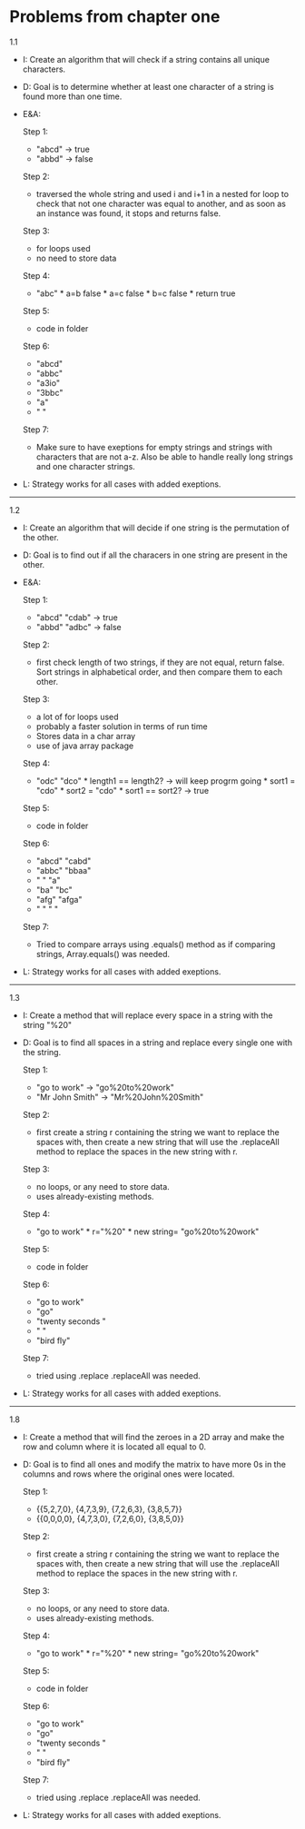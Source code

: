 # Problems from chapter one

1.1
* I: Create an algorithm that will check if a string contains all unique characters.
* D: Goal is to determine whether at least one character of a string is found more than one time.
* E&A:

  Step 1:
  
    * "abcd" -> true
    * "abbd" -> false
      
  Step 2:
 
     * traversed the whole string and used i and i+1 in a nested for loop to check that not one character was equal to another, and as soon as an instance was found, it stops and returns false.
     
  Step 3: 
      
      
     * for loops used 
     * no need to store data
     
     Step 4:
     
     * "abc"
      * a=b false
      * a=c false
      * b=c false
      * return true
     
     Step 5: 
     
     * code in folder
     
     Step 6:
     
     * "abcd"
     * "abbc"
     * "a3io"
     * "3bbc"
     * "a"
     * " "
     
     Step 7:
     
     * Make sure to have exeptions for empty strings and strings with characters that are not a-z. Also be able to handle really long strings and one character strings.


* L: Strategy works for all cases with added exeptions.

---------------------------------------------------------------------------------------------------------------------------

1.2
* I: Create an algorithm that will decide if one string is the permutation of the other.
* D: Goal is to find out if all the characers in one string are present in the other.
* E&A:

  Step 1:
  
    * "abcd" "cdab" -> true
    * "abbd" "adbc" -> false
      
  Step 2:
 
     * first check length of two strings, if they are not equal, return false. Sort strings in alphabetical order, and then compare them to each other.
     
  Step 3: 
      
      
     * a lot of for loops used 
     * probably a faster solution in terms of run time
     * Stores data in a char array
     * use of java array package
     
     Step 4:
     
     * "odc" "dco"
      * length1 == length2? -> will keep progrm going
      * sort1 = "cdo"
      * sort2 = "cdo"
      * sort1 == sort2? -> true
     
     Step 5: 
     
     * code in folder
     
     Step 6:
     
     * "abcd" "cabd"
     * "abbc" "bbaa"
     * " " "a"
     * "ba" "bc"
     * "afg" "afga"
     * " " " "
     
     Step 7:
     
     * Tried to compare arrays using .equals() method as if comparing strings, Array.equals() was needed.


* L: Strategy works for all cases with added exeptions.

----------------------------------------------------------------------------------------------------------------------

1.3
* I: Create a method that will replace every space in a string with the string "%20"
* D: Goal is to find all spaces in a string and replace every single one with the string.

  Step 1:
  
    * "go to work" -> "go%20to%20work"
    * "Mr John Smith" -> "Mr%20John%20Smith"
      
  Step 2:
 
     * first create a string r containing the string we want to replace the spaces with, then create a new string that will use the .replaceAll method to replace the spaces in the new string with r.
     
  Step 3: 
      
      
     * no loops, or any need to store data.
     * uses already-existing methods. 
     
     Step 4:
     
     * "go to work"
      * r="%20"
      * new string= "go%20to%20work"
     
     Step 5: 
     
     * code in folder
     
     Step 6:
     
     * "go to work"
     * "go"
     * "twenty seconds "
     * " "
     * "bird   fly"
     
     Step 7:
     
     * tried using .replace .replaceAll was needed.


* L: Strategy works for all cases with added exeptions.

----------------------------------------------------------------------------------------------------------------------------------------

1.8
* I: Create a method that will find the zeroes in a 2D array and make the row and column where it is located all equal to 0.
* D: Goal is to find all ones and modify the matrix to have more 0s in the columns and rows where the original ones were located.

  Step 1:
  
    * {{5,2,7,0},
		   {4,7,3,9},
			 {7,2,6,3},
			 {3,8,5,7}}
    * {{0,0,0,0},
		   {4,7,3,0},
			 {7,2,6,0},
			 {3,8,5,0}}
      
  Step 2:
 
     * first create a string r containing the string we want to replace the spaces with, then create a new string that will use the .replaceAll method to replace the spaces in the new string with r.
     
  Step 3: 
      
      
     * no loops, or any need to store data.
     * uses already-existing methods. 
     
     Step 4:
     
     * "go to work"
      * r="%20"
      * new string= "go%20to%20work"
     
     Step 5: 
     
     * code in folder
     
     Step 6:
     
     * "go to work"
     * "go"
     * "twenty seconds "
     * " "
     * "bird   fly"
     
     Step 7:
     
     * tried using .replace .replaceAll was needed.


* L: Strategy works for all cases with added exeptions.







